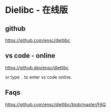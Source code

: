 # Dielibc - 在线版

## github
https://github.com/ensc/dietlibc

## vs code - online
https://github.dev/ensc/dietlibc

or type `.` to enter vs code online.

## Faqs

https://github.com/ensc/dietlibc/blob/master/FAQ
